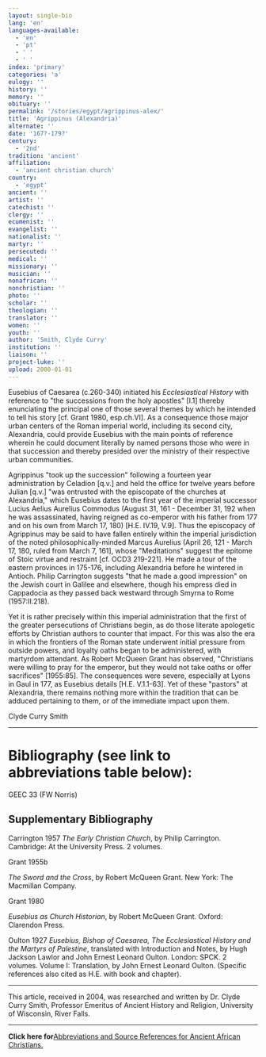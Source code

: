 ```yaml
---
layout: single-bio
lang: 'en'
languages-available:
  - 'en'
  - 'pt'
  - ' '
  - ' '
index: 'primary'
categories: 'a'
eulogy: ''
history: ''
memory: ''
obituary: ''
permalink: '/stories/egypt/agrippinus-alex/'
title: 'Agrippinus (Alexandria)'
alternate: ''
date: '167?-179?'
century:
  - '2nd'
tradition: 'ancient'
affiliation:
  - 'ancient christian church'
country:
  - 'egypt'
ancient: ''
artist: ''
catechist: ''
clergy: ''
ecumenist: ''
evangelist: ''
nationalist: ''
martyr: ''
persecuted: ''
medical: ''
missionary: ''
musician: ''
nonafrican: ''
nonchristian: ''
photo: ''
scholar: ''
theologian: ''
translator: ''
women: ''
youth: ''
author: 'Smith, Clyde Curry'
institution: ''
liaison: ''
project-luke: ''
upload: 2000-01-01
---
```



Eusebius of Caesarea (c.260-340) initiated his *Ecclesiastical History* with reference to "the successions from the holy apostles" [I.1] thereby enunciating the principal one of those several themes by which he intended to tell his story [cf. Grant 1980, esp.ch.VI].  As a consequence those major urban centers of the Roman imperial world, including its second city, Alexandria, could provide Eusebius with the main points of reference wherein he could document literally by named persons those who were in that succession and thereby presided over the ministry of their respective urban communities.

Agrippinus "took up the succession" following a fourteen year administration by Celadion [q.v.] and held the office for twelve years before Julian [q.v.] "was entrusted with the episcopate of the churches at Alexandria," which Eusebius dates to the first year of the imperial successor Lucius Aelius Aurelius Commodus (August 31, 161 - December 31, 192 when he was assassinated, having reigned as co-emperor with his father from 177 and on his own from March 17, 180) [H.E. IV.19, V.9].  Thus the episcopacy of Agrippinus may be said to have fallen entirely within the imperial jurisdiction of the noted philosophically-minded Marcus Aurelius (April 26, 121 - March 17, 180, ruled from March 7, 161], whose "Meditations" suggest the epitome of Stoic virtue and restraint [cf. OCD3 219-221].  He made a tour of the eastern provinces in 175-176, including Alexandria before he wintered in Antioch.  Philip Carrington suggests "that he made a good impression" on the Jewish court in Galilee and elsewhere, though his empress died in Cappadocia as they passed back westward through Smyrna to Rome (1957:II.218).

Yet it is rather precisely within this imperial administration that the first of the greater persecutions of Christians begin, as do those literate apologetic efforts by Christian authors to counter that impact.  For this was also the era in which the frontiers of the Roman state underwent initial pressure from outside powers, and loyalty oaths began to be administered, with martyrdom attendant.  As Robert McQueen Grant has observed, "Christians were willing to pray for the emperor, but they would not take oaths or offer sacrifices" [1955:85].  The consequences were severe, especially at Lyons in Gaul in 177, as Eusebius details [H.E. V.1.1-63].  Yet of these "pastors" at Alexandria, there remains nothing more within the tradition that can be adduced pertaining to them, or of the immediate impact upon them.

Clyde Curry Smith

---

# Bibliography (see link to abbreviations table below):

GEEC 33 (FW Norris)

## Supplementary Bibliography

Carrington 1957
*The Early Christian Church*, by Philip Carrington. Cambridge: At the University Press.  2 volumes.

Grant 1955b

*The Sword and the Cross*, by Robert McQueen Grant. New York: The Macmillan Company.

Grant 1980

*Eusebius as Church Historian*, by Robert McQueen Grant. Oxford:  Clarendon Press.

Oulton 1927
*Eusebius, Bishop of Caesarea, The Ecclesiastical History and the Martyrs of Palestine*, translated with Introduction and Notes, by Hugh Jackson Lawlor and John Ernest Leonard Oulton.  London:  SPCK.  2 volumes.  Volume I:  Translation, by John Ernest Leonard Oulton.  (Specific references also cited as H.E. with book and chapter).

---

This article, received in 2004, was researched and written by Dr. Clyde Curry Smith, Professor Emeritus of Ancient History and Religion, University of Wisconsin, River Falls.

---

**Click here for**[Abbreviations and Source References for Ancient African Christians.](ccs-supplem_biblio.html)